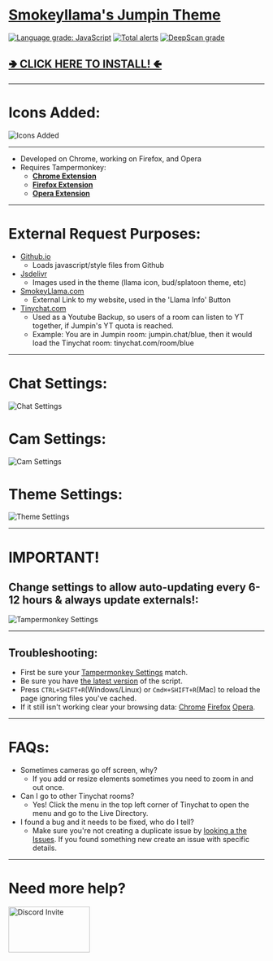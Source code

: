 # [Smokeyllama's Jumpin Theme](https://smokeyllama.github.io/JumpinLlama/)

[![Language grade: JavaScript](https://img.shields.io/lgtm/grade/javascript/g/SmokeyLlama/JumpinLlama.svg?logo=lgtm&logoWidth=18)](https://lgtm.com/projects/g/SmokeyLlama/JumpinLlama/context:javascript) [![Total alerts](https://img.shields.io/lgtm/alerts/g/SmokeyLlama/JumpinLlama.svg?logo=lgtm&logoWidth=18)](https://lgtm.com/projects/g/SmokeyLlama/JumpinLlama/alerts/) [![DeepScan grade](https://deepscan.io/api/teams/6236/projects/8124/branches/92260/badge/grade.svg)](https://deepscan.io/dashboard#view=project&tid=6236&pid=8124&bid=92260)

## [**🢂 CLICK HERE TO INSTALL! 🢀**](https://github.com/SmokeyLlama/jumpinllama/raw/master/jumpin_theme.user.js)

---

# Icons Added:

![Icons Added](https://raw.githubusercontent.com/SmokeyLlama/JumpinLlama/master/images/info/icons.png)

---

- Developed on Chrome, working on Firefox, and Opera
- Requires Tampermonkey:
  - [**Chrome Extension**](https://chrome.google.com/webstore/detail/tampermonkey/dhdgffkkebhmkfjojejmpbldmpobfkfo)
  - [**Firefox Extension**](https://addons.mozilla.org/en-US/firefox/addon/tampermonkey/)
  - [**Opera Extension**](https://addons.opera.com/en/extensions/details/tampermonkey-beta/)

---

# External Request Purposes:

- [Github.io](https://github.io)
  - Loads javascript/style files from Github
- [Jsdelivr](https://www.jsdelivr.com)
  - Images used in the theme (llama icon, bud/splatoon theme, etc)
- [SmokeyLlama.com](https://smokeyllama.com)
  - External Link to my website, used in the 'Llama Info' Button
- [Tinychat.com](https://tinychat.com)
  - Used as a Youtube Backup, so users of a room can listen to YT together, if Jumpin's YT quota is reached.
  - Example: You are in Jumpin room: jumpin.chat/blue, then it would load the Tinychat room: tinychat.com/room/blue

---

# Chat Settings:

![Chat Settings](https://raw.githubusercontent.com/SmokeyLlama/JumpinLlama/master/images/info/chat_settings.png)

# Cam Settings:

![Cam Settings](https://raw.githubusercontent.com/SmokeyLlama/JumpinLlama/master/images/info/cam_settings.png)

# Theme Settings:

![Theme Settings](https://raw.githubusercontent.com/SmokeyLlama/JumpinLlama/master/images/info/theme_settings.png)

---

# IMPORTANT!

## Change settings to allow auto-updating every 6-12 hours & always update externals!:

![Tampermonkey Settings](https://raw.githubusercontent.com/SmokeyLlama/JumpinLlama/master/images/info/Tampermonkey_Settings.png)

---

## Troubleshooting:

- First be sure your [Tampermonkey Settings](https://raw.githubusercontent.com/SmokeyLlama/JumpinLlama/master/images/info/Tampermonkey_Settings.png) match.
- Be sure you have [the latest version](https://github.com/SmokeyLlama/jumpinllama/raw/master/jumpin_theme.user.js) of the script.
- Press `CTRL+SHIFT+R`(Windows/Linux) or `Cmd⌘+SHIFT+R`(Mac) to reload the page ignoring files you've cached.
- If it still isn't working clear your browsing data: [Chrome](https://support.google.com/chrome/answer/2392709) [Firefox](https://support.mozilla.org/kb/delete-browsing-search-download-history-firefox) [Opera](https://blogs.opera.com/mobile/2016/04/clear-browsing-history).

---

# FAQs:

- Sometimes cameras go off screen, why?
  - If you add or resize elements sometimes you need to zoom in and out once.
- Can I go to other Tinychat rooms?
  - Yes! Click the menu in the top left corner of Tinychat to open the menu and go to the Live Directory.
- I found a bug and it needs to be fixed, who do I tell?
  - Make sure you're not creating a duplicate issue by [looking a the Issues](https://github.com/SmokeyLlama/JumpinLlama/issues?&q=is%3Aissue). If you found something new create an issue with specific details.

---

# Need more help?

[<img src="https://discordapp.com/assets/e4923594e694a21542a489471ecffa50.svg" width="160" height="90" alt="Discord Invite" title="Join Discord">](https://discord.gg/F4EHtQy)
